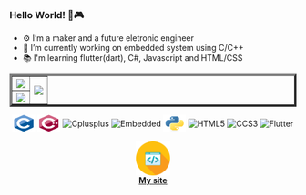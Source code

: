 ### Hello World! 🤞🎮

- ⚙  I’m a maker and a future eletronic engineer
- 🔭 I’m currently working on embedded system using C/C++
- 📚 I'm learning flutter(dart), C#, Javascript and HTML/CSS


<div align ="center">
<table border="4">	
<tr>
<td align ="center" >
<div>
<a href="https://github.com/italobbarros">
<img  width="350" align="center"  src="https://github-readme-stats.vercel.app/api?username=italobbarros&show_icons=true&theme=react&include_all_commits=true&count_private=true"></img>
</div>
</td>
	
<td rowspan="2">
<div>  
<a href="https://github.com/italobbarros">
<img height="280" align="center" src="https://github-readme-stats.vercel.app/api/top-langs/?username=italobbarros&layout=default&langs_count=6&theme=react&count_private=true"></img>
</div> 
</td>

</tr>
	
<tr>
<td align ="center">
<div>
<a href="https://github.com/italobbarros">
<img  width="350" align="center" src="https://github-readme-stats.vercel.app/api/wakatime?username=italobbarros&theme=react&layout=compact"></img> 
</div>
</td>
</tr>
</table>
</div>

 

  <!--<img alt="gif" height="150" width="100" src="https://github.com/italobbarros/italobbarros/blob/main/my3Dprint.gif"></img>-->
  
  

  


  <div style="display: inline_block" align="center" >
    <img align="center" alt="C" height="30" width="40" src="https://raw.githubusercontent.com/devicons/devicon/master/icons/c/c-original.svg"></img>
    <img align="center" alt="Cplusplus" height="30" width="40" src="https://raw.githubusercontent.com/devicons/devicon/master/icons/cplusplus/cplusplus-original.svg"></img>
    <img align="center" alt="Cplusplus" height="30" width="40" src="https://cdn.jsdelivr.net/gh/devicons/devicon/icons/csharp/csharp-original.svg"></img>
    <img align="center" alt="Embedded" height="30" width="40" src="https://cdn.jsdelivr.net/gh/devicons/devicon/icons/embeddedc/embeddedc-original.svg"></img>
    <img align="center" alt="Python" height="30" width="40" src="https://raw.githubusercontent.com/devicons/devicon/master/icons/python/python-original.svg"></img>
    <img align="center" alt="HTML5" height="30" width="40" src="https://cdn.jsdelivr.net/gh/devicons/devicon/icons/html5/html5-original-wordmark.svg"></img>
    <img align="center" alt="CCS3" height="30" width="40" src="https://cdn.jsdelivr.net/gh/devicons/devicon/icons/css3/css3-original-wordmark.svg"></img>
    <img align="center" alt="Flutter" height="30" width="40" src="https://cdn.jsdelivr.net/gh/devicons/devicon/icons/flutter/flutter-original.svg"></img>
</div><br>

<div align="center">
<a  href="https://italobbarros.github.io/"><img height="60" align="center" src="https://github.com/italobbarros/italobbarros/blob/main/meusite.png"><br><b>My site</b> </img></a>
</div>

 
  
 
  
  
